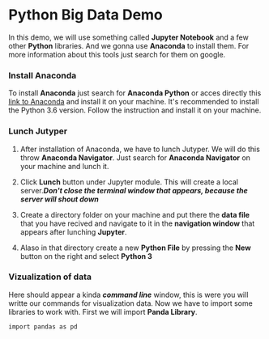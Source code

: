 # Python Big Data Demo

In this demo, we will use something called **Jupyter Notebook** and a few other **Python** libraries. And we gonna use **Anaconda** to install them. For more information about this tools just search for them on google.

### Install Anaconda
To install **Anaconda** just search for **Anaconda Python** or acces directly this [link to Anaconda](https://anaconda.org/) and install it on your machine. It's recommended to install the Python 3.6 version. Follow the instruction and install it on your machine.

### Lunch Jutyper
1. After installation of Anaconda, we have to lunch Jutyper. We will do this throw **Anaconda Navigator**. Just search for **Anaconda Navigator** on your machine and lunch it.

2. Click **Lunch** button under Jupyter module. This will create a local server.***Don't close the terminal window that appears, because the server will shout down***

3. Create a directory folder on your machine and put there the **data file** that you have recived and navigate to it in the **navigation window** that appears after lunching **Jupyter**.

4. Alaso in that directory create a new **Python File** by pressing the **New** button on the right and select **Python 3**

### Vizualization of data
Here should appear a kinda ***command line*** window, this is were you will writte our commands for visualization data.
Now we have to import some libraries to work with. First we will import **Panda Library**.

```
import pandas as pd
```
